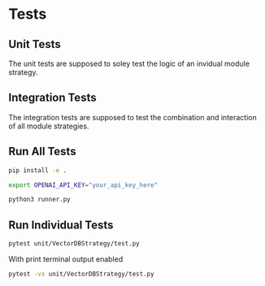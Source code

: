 # Tests

## Unit Tests
The unit tests are supposed to soley test the logic of an invidual module strategy.

## Integration Tests
The integration tests are supposed to test the combination and interaction of all module strategies.

## Run All Tests

```bash
pip install -e .
```

```bash
export OPENAI_API_KEY="your_api_key_here"
```

```bash
python3 runner.py
```

## Run Individual Tests

```bash
pytest unit/VectorDBStrategy/test.py
```

With print terminal output enabled
```bash
pytest -vs unit/VectorDBStrategy/test.py
```